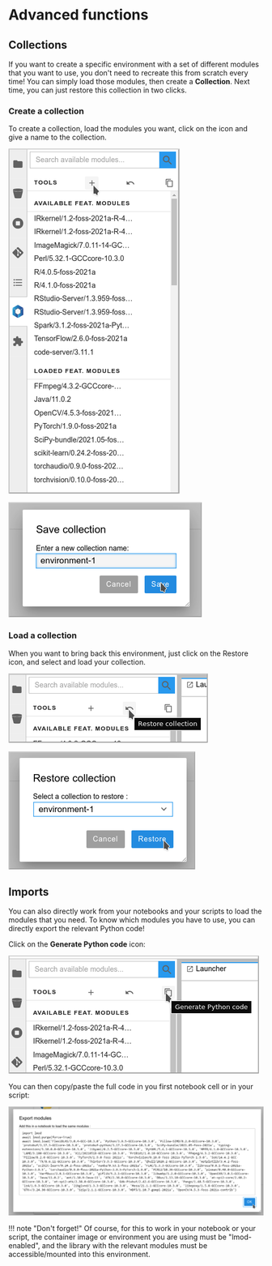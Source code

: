# Advanced functions

## Collections

If you want to create a specific environment with a set of different modules that you want to use, you don't need to recreate this from scratch every time! You can simply load those modules, then create a **Collection**. Next time, you can just restore this collection in two clicks.

### Create a collection

To create a collection, load the modules you want, click on the icon and give a name to the collection.

![Create Collection](../img/lmod_create_collection.png)

![Name and Save Collection](../img/lmod_create_collection_save.png)

### Load a collection

When you want to bring back this environment, just click on the Restore icon, and select and load your collection.

![Restore Collection](../img/lmod_restore_collection.png)

![Restore Collection](../img/lmod_restore_collection_restore.png)

## Imports

You can also directly work from your notebooks and your scripts to load the modules that you need. To know which modules you have to use, you can directly export the relevant Python code!

Click on the **Generate Python code** icon:

![Generate Code](../img/lmod_generate_python.png)

You can then copy/paste the full code in you first notebook cell or in your script:

![Python Code](../img/lmod_generate_python_code.png)

!!! note "Don't forget!"
    Of course, for this to work in your notebook or your script, the container image or environment you are using must be "lmod-enabled", and the library with the relevant modules must be accessible/mounted into this environment.
